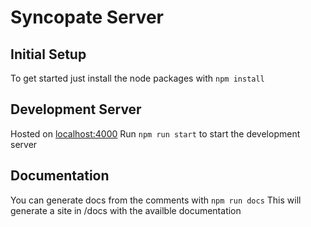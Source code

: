 # Syncopate Server

## Initial Setup
To get started just install the node packages with
`npm install`

## Development Server
Hosted on [localhost:4000](localhost:4000)
Run `npm run start` to start the development server

## Documentation
You can generate docs from the comments with
`npm run docs`
This will generate a site in /docs with the availble documentation